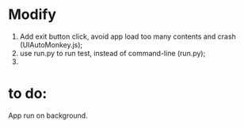 # Modify <custom use>
1. Add exit button click, avoid app load too many contents and crash (UIAutoMonkey.js);
2. use run.py to run test, instead of command-line (run.py);
3. 

# to do:
App run on background.
